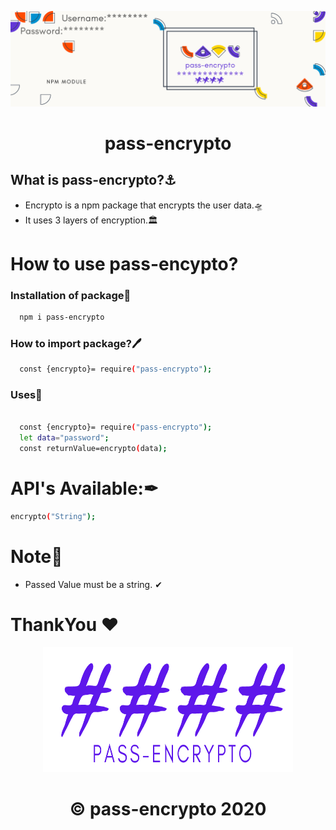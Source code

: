<p align="center">
  <a>
    <img src="./pass-ecrypto.png" width = "1400px"/>
  </a>
</p>
<h1 align="center">
  pass-encrypto
</h1>

 
</p>

## What is pass-encrypto?⚓
* Encrypto is a npm package that encrypts the user data.🛸
* It uses 3 layers of encryption.🏛


# How to use pass-encypto?
### Installation of package🚩
```bash
  npm i pass-encrypto
```


### How to import package?🖊
```bash
  const {encrypto}= require("pass-encrypto");
  ```

### Uses👀

```bash

  const {encrypto}= require("pass-encrypto");
  let data="password";
  const returnValue=encrypto(data);

  ```
  


# API's Available:✒
```bash
encrypto("String");
```

# Note📃
* Passed Value must be a string. ✔

# ThankYou ❤
<p align="center">
<img src="./pass-logo.png" width="400" height ="200">
</p>

<h1 align="center">
   © pass-encrypto 2020
</h1>


